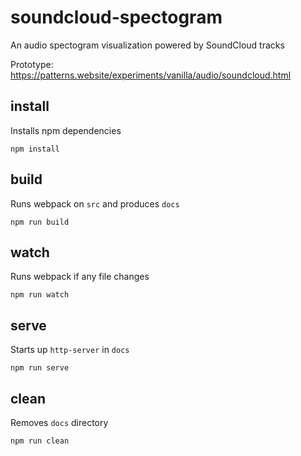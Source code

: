 # soundcloud-spectogram
An audio spectogram visualization powered by SoundCloud tracks

Prototype: https://patterns.website/experiments/vanilla/audio/soundcloud.html

## install
Installs npm dependencies
```
npm install
```

## build
Runs webpack on `src` and produces `docs`
```
npm run build
```

## watch
Runs webpack if any file changes
```
npm run watch
```

## serve
Starts up `http-server` in `docs`
```
npm run serve
```

## clean
Removes `docs` directory
```
npm run clean
```
